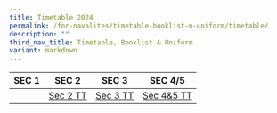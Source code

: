 ```yaml
---
title: Timetable 2024
permalink: /for-navalites/timetable-booklist-n-uniform/timetable/
description: ""
third_nav_title: Timetable, Booklist & Uniform
variant: markdown
---
```

| **SEC 1** | **SEC 2** | **SEC 3** | **SEC 4/5** |
| -------- | -------- | -------- |-------- |
| | [Sec 2 TT](/files/2024TT/Sec_2_TT_2024.pdf)| [Sec 3 TT](/files/2024TT/Sec3_TT_2024.pdf)  |[Sec 4&5 TT](/files/2024TT/Sec_4_5_TT_2024.pdf)  |
